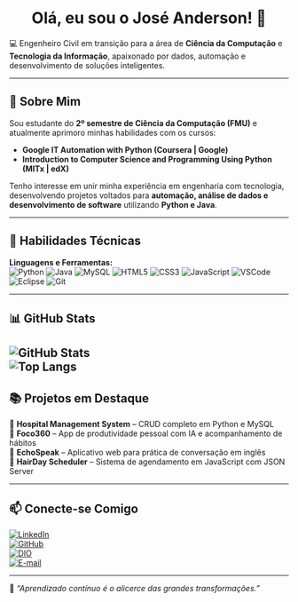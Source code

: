 <h1 align="center">Olá, eu sou o José Anderson! 👋</h1>

💻 Engenheiro Civil em transição para a área de **Ciência da Computação** e **Tecnologia da Informação**, apaixonado por dados, automação e desenvolvimento de soluções inteligentes.

---

## 🎯 Sobre Mim  

Sou estudante do **2º semestre de Ciência da Computação (FMU)** e atualmente aprimoro minhas habilidades com os cursos:  
- **Google IT Automation with Python (Coursera | Google)**  
- **Introduction to Computer Science and Programming Using Python (MITx | edX)**  

Tenho interesse em unir minha experiência em engenharia com tecnologia, desenvolvendo projetos voltados para **automação, análise de dados e desenvolvimento de software** utilizando **Python e Java**.  

---

## 🧠 Habilidades Técnicas  

**Linguagens e Ferramentas:**  
![Python](https://img.shields.io/badge/Python-000?style=for-the-badge&logo=python&logoColor=30A3DC)
![Java](https://img.shields.io/badge/Java-000?style=for-the-badge&logo=openjdk&logoColor=ED8B00)
![MySQL](https://img.shields.io/badge/MySQL-000?style=for-the-badge&logo=mysql&logoColor=white)
![HTML5](https://img.shields.io/badge/HTML5-000?style=for-the-badge&logo=html5&logoColor=E34F26)
![CSS3](https://img.shields.io/badge/CSS3-000?style=for-the-badge&logo=css3&logoColor=1572B6)
![JavaScript](https://img.shields.io/badge/JavaScript-000?style=for-the-badge&logo=javascript&logoColor=F7DF1E)
![VSCode](https://img.shields.io/badge/VSCode-000?style=for-the-badge&logo=visual-studio-code&logoColor=007ACC)
![Eclipse](https://img.shields.io/badge/Eclipse-000?style=for-the-badge&logo=eclipse&logoColor=FE7A16)
![Git](https://img.shields.io/badge/GIT-000?style=for-the-badge&logo=git&logoColor=E44C30)

---

## 📊 GitHub Stats  

![GitHub Stats](https://github-readme-stats.vercel.app/api?username=dantasjose&theme=transparent&bg_color=000&border_color=30A3DC&show_icons=true&icon_color=30A3DC&title_color=E94D5F&text_color=FFF)  
![Top Langs](https://github-readme-stats-git-masterrstaa-rickstaa.vercel.app/api/top-langs/?username=dantasjose&layout=compact&bg_color=000&border_color=30A3DC&title_color=E94D5F&text_color=FFF)
---

## 📚 Projetos em Destaque  

🔹 **Hospital Management System** – CRUD completo em Python e MySQL  
🔹 **Foco360** – App de produtividade pessoal com IA e acompanhamento de hábitos  
🔹 **EchoSpeak** – Aplicativo web para prática de conversação em inglês  
🔹 **HairDay Scheduler** – Sistema de agendamento em JavaScript com JSON Server  

---

## 📫 Conecte-se Comigo  

[![LinkedIn](https://img.shields.io/badge/LinkedIn-0077B5?style=for-the-badge&logo=linkedin&logoColor=white)](https://www.linkedin.com/in/joseandersonsantosdantas)  
[![GitHub](https://img.shields.io/badge/GitHub-000?style=for-the-badge&logo=github&logoColor=white)](https://github.com/EngJoseAnderson)  
[![DIO](https://img.shields.io/badge/DIO.me-000?style=for-the-badge&logo=gitbook&logoColor=white)](https://www.dio.me/users/joseanderson)  
[![E-mail](https://img.shields.io/badge/Email-000?style=for-the-badge&logo=microsoft-outlook&logoColor=white)](mailto:joseanderson.eng@gmail.com)

---

🧩 *“Aprendizado contínuo é o alicerce das grandes transformações.”*

